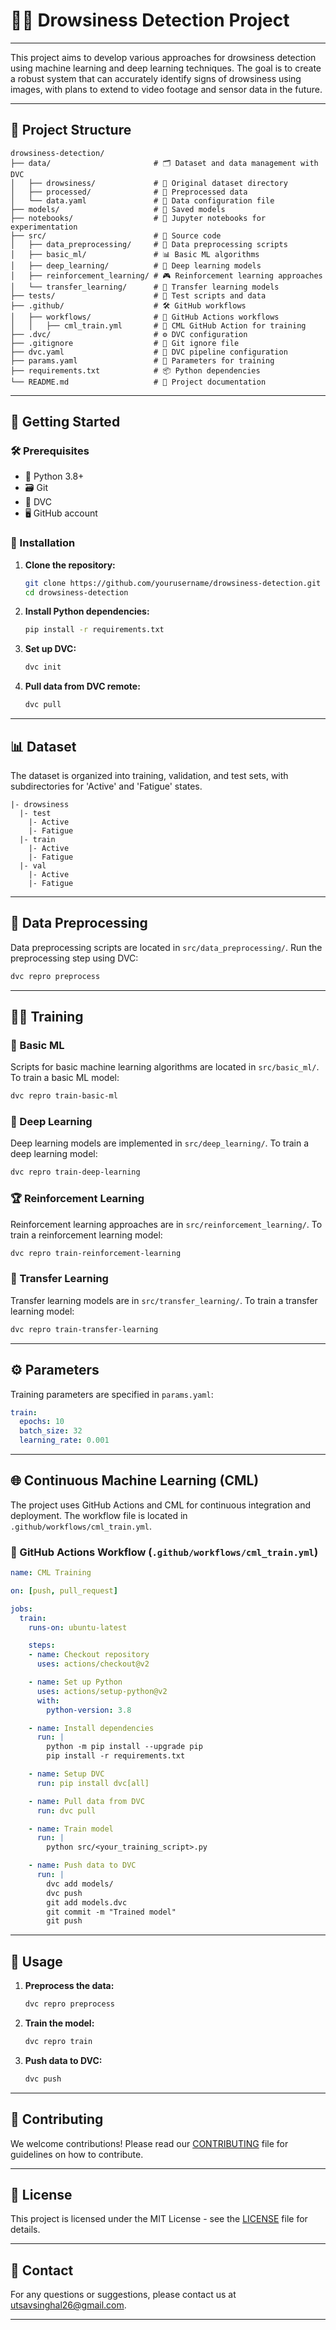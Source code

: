 # 🚗😴 Drowsiness Detection Project

---

This project aims to develop various approaches for drowsiness detection using machine learning and deep learning techniques. The goal is to create a robust system that can accurately identify signs of drowsiness using images, with plans to extend to video footage and sensor data in the future.

---

## 📁 Project Structure

```
drowsiness-detection/
├── data/                       # 🗂️ Dataset and data management with DVC
│   ├── drowsiness/             # 📁 Original dataset directory
│   ├── processed/              # 🧹 Preprocessed data
│   └── data.yaml               # 📜 Data configuration file
├── models/                     # 🧠 Saved models
├── notebooks/                  # 📓 Jupyter notebooks for experimentation
├── src/                        # 📂 Source code
│   ├── data_preprocessing/     # 🧪 Data preprocessing scripts
│   ├── basic_ml/               # 📊 Basic ML algorithms
│   ├── deep_learning/          # 🤖 Deep learning models
│   ├── reinforcement_learning/ # 🎮 Reinforcement learning approaches
│   └── transfer_learning/      # 🚀 Transfer learning models
├── tests/                      # 🧪 Test scripts and data
├── .github/                    # 🛠️ GitHub workflows
│   ├── workflows/              # 📝 GitHub Actions workflows
│   │   ├── cml_train.yml       # 🚀 CML GitHub Action for training
├── .dvc/                       # ⚙️ DVC configuration
├── .gitignore                  # 🙈 Git ignore file
├── dvc.yaml                    # 📝 DVC pipeline configuration
├── params.yaml                 # 📐 Parameters for training
├── requirements.txt            # 📦 Python dependencies
└── README.md                   # 📄 Project documentation
```

---

## 🚀 Getting Started

### 🛠️ Prerequisites

- 🐍 Python 3.8+
- 🗃️ Git
- 💾 DVC
- 🖥️ GitHub account

### 🔧 Installation

1. **Clone the repository:**

   ```sh
   git clone https://github.com/yourusername/drowsiness-detection.git
   cd drowsiness-detection
   ```

2. **Install Python dependencies:**

   ```sh
   pip install -r requirements.txt
   ```

3. **Set up DVC:**

   ```sh
   dvc init
   ```

4. **Pull data from DVC remote:**

   ```sh
   dvc pull
   ```

---

## 📊 Dataset

The dataset is organized into training, validation, and test sets, with subdirectories for 'Active' and 'Fatigue' states.

```
|- drowsiness
  |- test
    |- Active
    |- Fatigue
  |- train
    |- Active
    |- Fatigue
  |- val
    |- Active
    |- Fatigue
```

---

## 🧪 Data Preprocessing

Data preprocessing scripts are located in `src/data_preprocessing/`. Run the preprocessing step using DVC:

```sh
dvc repro preprocess
```

---

## 🏋️‍♂️ Training

### 🧩 Basic ML

Scripts for basic machine learning algorithms are located in `src/basic_ml/`. To train a basic ML model:

```sh
dvc repro train-basic-ml
```

### 🤖 Deep Learning

Deep learning models are implemented in `src/deep_learning/`. To train a deep learning model:

```sh
dvc repro train-deep-learning
```

### 🏆 Reinforcement Learning

Reinforcement learning approaches are in `src/reinforcement_learning/`. To train a reinforcement learning model:

```sh
dvc repro train-reinforcement-learning
```

### 🚀 Transfer Learning

Transfer learning models are in `src/transfer_learning/`. To train a transfer learning model:

```sh
dvc repro train-transfer-learning
```

---

## ⚙️ Parameters

Training parameters are specified in `params.yaml`:

```yaml
train:
  epochs: 10
  batch_size: 32
  learning_rate: 0.001
```

---

## 🌐 Continuous Machine Learning (CML)

The project uses GitHub Actions and CML for continuous integration and deployment. The workflow file is located in `.github/workflows/cml_train.yml`.

### 🤖 GitHub Actions Workflow (`.github/workflows/cml_train.yml`)

```yaml
name: CML Training

on: [push, pull_request]

jobs:
  train:
    runs-on: ubuntu-latest

    steps:
    - name: Checkout repository
      uses: actions/checkout@v2

    - name: Set up Python
      uses: actions/setup-python@v2
      with:
        python-version: 3.8

    - name: Install dependencies
      run: |
        python -m pip install --upgrade pip
        pip install -r requirements.txt

    - name: Setup DVC
      run: pip install dvc[all]

    - name: Pull data from DVC
      run: dvc pull

    - name: Train model
      run: |
        python src/<your_training_script>.py

    - name: Push data to DVC
      run: |
        dvc add models/
        dvc push
        git add models.dvc
        git commit -m "Trained model"
        git push
```

---

## 🚀 Usage

1. **Preprocess the data:**

   ```sh
   dvc repro preprocess
   ```

2. **Train the model:**

   ```sh
   dvc repro train
   ```

3. **Push data to DVC:**

   ```sh
   dvc push
   ```
   
---

## 🤝 Contributing

We welcome contributions! Please read our [CONTRIBUTING](CONTRIBUTING.md) file for guidelines on how to contribute.

---

## 📜 License

This project is licensed under the MIT License - see the [LICENSE](LICENSE) file for details.

---

## 📧 Contact

For any questions or suggestions, please contact us at [utsavsinghal26@gmail.com](mailto:utsavsinghal26@gmail.com).

---
